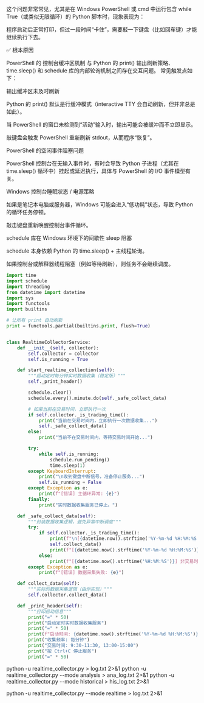 这个问题非常常见，尤其是在 Windows PowerShell 或 cmd 中运行包含 while True（或类似无限循环）的 Python 脚本时，现象表现为：

程序启动后正常打印，但过一段时间“卡住”，需要敲一下键盘（比如回车键）才能继续执行下去。

✅ 根本原因

PowerShell 的 控制台缓冲区机制 与 Python 的 print() 输出刷新策略、time.sleep() 和 schedule 库的内部轮询机制之间存在交互问题。
常见触发点如下：

输出缓冲区未及时刷新

Python 的 print() 默认是行缓冲模式（interactive TTY 会自动刷新，但并非总是如此）。

当 PowerShell 的窗口未检测到“活动”输入时，输出可能会被缓冲而不立即显示。

敲键盘会触发 PowerShell 重新刷新 stdout，从而程序“恢复”。

PowerShell 的空闲事件阻塞问题

PowerShell 控制台在无输入事件时，有时会导致 Python 子进程（尤其在 time.sleep() 循环中）挂起或延迟执行，具体与 PowerShell 的 I/O 事件模型有关。

Windows 控制台睡眠状态 / 电源策略

如果是笔记本电脑或服务器，Windows 可能会进入“低功耗”状态，导致 Python 的循环任务停顿。

敲击键盘重新唤醒控制台事件循环。

schedule 库在 Windows 环境下的间歇性 sleep 阻塞

schedule 本身依赖 Python 的 time.sleep() + 主线程轮询。

如果控制台或解释器线程阻塞（例如等待刷新），则任务不会继续调度。


``` python
import time
import schedule
import threading
from datetime import datetime
import sys
import functools
import builtins

# 让所有 print 自动刷新
print = functools.partial(builtins.print, flush=True)


class RealtimeCollectorService:
    def __init__(self, collector):
        self.collector = collector
        self.is_running = True

    def start_realtime_collection(self):
        """启动定时每分钟实时数据收集（稳定版）"""
        self._print_header()

        schedule.clear()
        schedule.every().minute.do(self._safe_collect_data)

        # 如果当前在交易时间，立即执行一次
        if self.collector._is_trading_time():
            print("当前在交易时间内，立即执行一次数据收集...")
            self._safe_collect_data()
        else:
            print("当前不在交易时间内，等待交易时间开始...")

        try:
            while self.is_running:
                schedule.run_pending()
                time.sleep(1)
        except KeyboardInterrupt:
            print("\n收到键盘中断信号，准备停止服务...")
            self.is_running = False
        except Exception as e:
            print(f"[错误] 主循环异常: {e}")
        finally:
            print("实时数据收集服务已停止。")

    def _safe_collect_data(self):
        """封装数据收集逻辑，避免异常中断调度"""
        try:
            if self.collector._is_trading_time():
                print(f"\n[{datetime.now().strftime('%Y-%m-%d %H:%M:%S')}] 开始采集数据...")
                self.collect_data()
                print(f"[{datetime.now().strftime('%Y-%m-%d %H:%M:%S')}] 数据采集完成。")
            else:
                print(f"[{datetime.now().strftime('%H:%M:%S')}] 非交易时间，跳过采集。")
        except Exception as e:
            print(f"[错误] 数据采集失败: {e}")

    def collect_data(self):
        """实际的数据采集逻辑（由你实现）"""
        self.collector.collect_data()

    def _print_header(self):
        """打印启动信息"""
        print("=" * 50)
        print("启动定时实时数据收集服务")
        print("=" * 50)
        print(f"启动时间: {datetime.now().strftime('%Y-%m-%d %H:%M:%S')}")
        print("收集频率: 每分钟")
        print("交易时间: 9:30-11:30, 13:00-15:00")
        print("按 Ctrl+C 停止服务")
        print("=" * 50)


```

python -u realtime_collector.py > log.txt 2>&1
python -u realtime_collector.py --mode analysis > ana_log.txt 2>&1
python -u realtime_collector.py --mode historical > his_log.txt 2>&1

python -u realtime_collector.py --mode realtime > log.txt 2>&1 